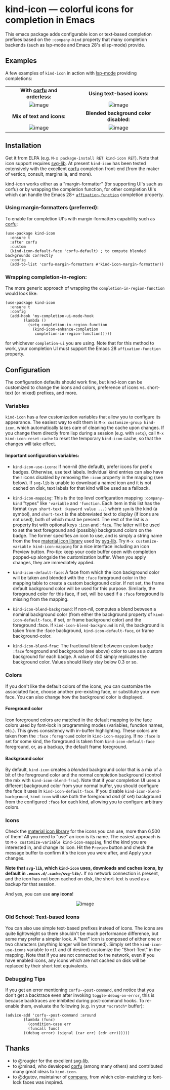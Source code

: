 # kind-icon — colorful icons for completion in Emacs
This emacs package adds configurable icon or text-based completion prefixes based on the `:company-kind` property that many completion backends (such as lsp-mode and Emacs 28's elisp-mode) provide.  

## Examples

A few examples of `kind-icon` in action with [lsp-mode](https://github.com/emacs-lsp/lsp-mode) providing completions:

<div align="center">

|   |   |
| :---: | :---: |
| **With [corfu](https://github.com/minad/corfu) and [orderless](https://github.com/oantolin/orderless):**  |   **Using text-based icons:** |
| ![image](https://user-images.githubusercontent.com/93749/141227979-9f22cbb6-8029-42f1-86b4-f4cdd03636b2.png) | ![image](https://user-images.githubusercontent.com/93749/141225205-9a718be8-f352-451f-892b-aaacae1eeaf6.png) |
| **Mix of text and icons:**  |   **Blended background color disabled:** |
| ![image](https://user-images.githubusercontent.com/93749/141231327-5b15a92f-87f6-4a52-aff4-d7e9229842a9.png) | ![image](https://user-images.githubusercontent.com/93749/141227004-e4514961-245c-4aa0-888a-65c0a1b63757.png) |
</div>

## Installation 

Get it from ELPA (e.g. `M-x package-install RET kind-icon RET`).  Note that icon support requires [svg-lib](https://github.com/rougier/svg-lib).  At present `kind-icon` has been tested extensively with the excellent [corfu](https://github.com/minad/corfu) completion front-end (from the maker of vertico, consult, marginalia, and more). 

kind-icon works either as a "margin-formatter" (for supporting UI's such as corfu) or by wrapping the completion function, for other completion UI's which can handle the Emacs 28+ [`affixation-function`](https://git.savannah.gnu.org/cgit/emacs.git/tree/doc/lispref/minibuf.texi?id=d8e037eeaa7eef26349bc0fb3fa00e10a5c4b894#n1819) completion property.  

### Using margin-formatters (preferred):

To enable for completion UI's with margin-formatters capability such as [corfu](https://github.com/minad/corfu):

```elisp
(use-package kind-icon
  :ensure t
  :after corfu
  :custom
  (kind-icon-default-face 'corfu-default) ; to compute blended backgrounds correctly
  :config
  (add-to-list 'corfu-margin-formatters #'kind-icon-margin-formatter))
```

### Wrapping completion-in-region:

The more generic approach of wrapping the `completion-in-region-function` would look like:

```elisp
(use-package kind-icon
  :ensure t
  :config
  (add-hook 'my-completion-ui-mode-hook
   	    (lambda ()
   	      (setq completion-in-region-function
   		    (kind-icon-enhance-completion
   		     completion-in-region-function)))))
```

for whichever `completion-ui` you are using.  Note that for this method to work, your completion UI must support the Emacs 28 `affixation-function` property. 

## Configuration

The configuration defaults should work fine, but kind-icon can be customized to change the icons and colors, preference of icons vs. short-text (or mixed) prefixes, and more. 

### Variables

`kind-icon` has a few customization variables that allow you to configure its appearance.  The easiest way to edit them is `M-x customize-group kind-icon`, which automatically takes care of cleaning the cache upon changes.  If you change them directly from lisp during a session (e.g. with `setq`), call `M-x kind-icon-reset-cache` to reset the temporary `kind-icon` cache, so that the changes will take effect.

#### Important configuration variables:

- `kind-icon-use-icons`: If non-nil (the default), prefer icons for prefix badges.  Otherwise, use text labels.  Individual kind entries can also have their icons disabled by removing the `:icon` property in the mapping (see below).  If `svg-lib` is unable to download a named icon and it is not cached on disk, text labels for that kind will be used as a fallback. 

- `kind-icon-mapping`: This is the top level configuration mapping `:company-kind` "types" like `'variable` and `'function`.  Each item in this list has the format `(sym short-text :keyword value ...)` where `sym` is the kind (a symbol), and `short-text` is the abbreviated text to display (if icons are not used), both of which must be present.  The rest of the list is a property list with optional keys `:icon` and `:face`.  The latter will be used to set the text foreground and (possibly) background colors on the badge.  The former specifies an icon to use, and is simply a string name from the free [material icon library](https://materialdesignicons.com) used by [svg-lib](https://github.com/rougier/svg-lib).  Try `M-x customize-variable kind-icon-mapping` for a nice interface including an icon Preview button.  Pro-tip: keep your code buffer open with completion popped-up alongside the customization buffer.  When you apply changes, they are immediately applied.

- `kind-icon-default-face`: A face from which the icon background color will be taken and blended with the `:face` foreground color in the mapping table to create a custom background color.  If not set, the frame default background color will be used for this purpose.  Similarly, the foreground color for this face, if set, will be used if a `:face` foreground is missing from the mapping. 

- `kind-icon-blend-background`: If non-nil, computes a blend between a nominal background color (from either the background property of `kind-icon-default-face`, if set, or frame background color) and the foreground :face.  If `kind-icon-blend-background` is nil, the background is taken from the :face background, `kind-icon-default-face`, or frame background-color.

- `kind-icon-blend-frac`: The fractional blend between custom badge `:face` foreground and background (see above) color to use as a custom background for each badge.  A value of 0.0 simply replicates the background color.  Values should likely stay below 0.3 or so.

### Colors

If you don't like the default colors of the icons, you can customize the associated face, choose another pre-existing face, or substitute your own face. You can also change how the background color is displayed. 

#### Foreground color

Icon foreground colors are matched in the default mapping to the face colors used by font-lock in programming modes (variables, function names, etc.).  This gives consistency with in-buffer highlighting.  These colors are taken from the `:face` `:foreground` color in `kind-icon-mapping`.  If no `:face` is set for some kind, the foreground is taken from `kind-icon-default-face` foreground, or, as a backup, the default frame foreground.

#### Background color

By default, `kind-icon` creates a _blended_ background color that is a mix of a bit of the foreground color and the normal completion background (control the mix with `kind-icon-blend-frac`).  Note that if your completion UI uses a different background color from your normal buffer, you should configure the face it uses in `kind-icon-default-face`. If you disable `kind-icon-blend-background`, `kind-icon` will use both the foreground _and_ (if set) background from the configured `:face` for each kind, allowing you to configure arbitrary colors.

### Icons 

Check the [material icon library](https://materialdesignicons.com) for the icons you can use, more than 6,500 of them!  All you need to "use" an icon is its name.  The easiest approach is to `M-x customize-variable kind-icon-mapping`, find the kind you are interested in, and change its icon. Hit the `Preview` button and check the message buffer to confirm it's the icon you were after, and Apply your changes.

**Note that `svg-lib`, which `kind-icon` uses, downloads and caches icons, by default in `.emacs.d/.cache/svg-lib/`.**  If no network connection is present, and the icon has not been cached on disk, the short-text is used as a backup for that session. 

And yes, you can use **any icons**!

<div align="center">

  ![image](https://user-images.githubusercontent.com/93749/141231207-94d14bd8-0e85-4315-aa29-f6200b2729cc.png)

</div>

### Old School: Text-based Icons

You can also use simple text-based prefixes instead of icons.  The icons are quite lightweight so there shouldn't be much performance difference, but some may prefer a simpler look.  A "text" icon is composed of either one or two characters (anything longer will be trimmed).  Simply set the `kind-icon-use-icons` variable to `nil` and (if desired) customize the "Short-Text" in the mapping.  Note that if you are not connected to the network, even if you have enabled icons, any icons which are not cached on disk will be replaced by their short text equivalents.

### Debugging Tips

If you get an error mentioning `corfu--post-command`, and notice that you don't get a backtrace even after invoking `toggle-debug-on-error`, this is because backtraces are inhibited during post-command hooks.  To re-enable them, evaluate the following (e.g. in your `*scratch*` buffer):


```elisp
(advice-add 'corfu--post-command :around
	    (lambda (func)
	      (condition-case err
		  (funcall func)
		((debug error) (signal (car err) (cdr err))))))
```

## Thanks

- to @rougier for the excellent [svg-lib](https://github.com/rougier/svg-lib).
- to @minad, who developed [corfu](https://github.com/minad/corfu) (among many others) and contributed many great ideas to `kind-icon`.
- to @dgutov, maintainer of [company](https://github.com/company-mode/company-mode), from which color-matching to font-lock faces was inspired. 
